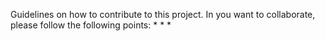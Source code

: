 Guidelines on how to contribute to this project.
In you want to collaborate, please follow the following points:
*
*
*
